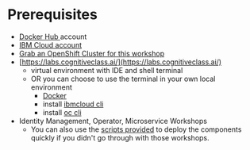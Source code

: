 # Prerequisites

* [Docker Hub ](https://hub.docker.com/)account
* [IBM Cloud account](https://cloud.ibm.com)
* [Grab an OpenShift Cluster for this workshop](https://github.com/remkohdev/workshop-setup/blob/master/workshop/pre-work/GRANTCLUSTER.md)
* [https://labs.cognitiveclass.ai/](https://labs.cognitiveclass.ai/)
  * virtual environment with IDE and shell terminal
  * OR you can choose to use the terminal in your own local environment
    * [Docker](https://www.docker.com/products/docker-desktop)
    * install [ibmcloud cli](https://cloud.ibm.com/docs/openshift?topic=openshift-openshift-cli#cs_cli_install_steps)
    * install [oc cli](https://cloud.ibm.com/docs/openshift?topic=openshift-openshift-cli#cli_oc)
* Identity Management, Operator, Microservice Workshops
  * You can also use the [scripts provided](quick-install-microservices-lab.md) to deploy the components quickly if you didn't go through with those workshops.



